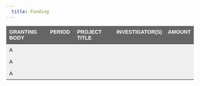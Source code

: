 ```yaml
---
  title: Funding
---
```


<style type="text/css">
.tg  {border-collapse:collapse;border-spacing:0;}
.tg td{border-style:solid;border-width:0px;font-family:Arial, sans-serif;font-size:14px;overflow:hidden;padding:8px 8px;
  word-break:normal;}
.tg th{border-style:solid;border-width:0px;font-family:Arial, sans-serif;font-size:14px;font-weight:normal;
  overflow:hidden;padding:8px 8px;word-break:normal;}
.tg .tg-2egc{background-color:#efefef;border-color:#ffffff;text-align:left;vertical-align:top}
.tg .tg-k1oc{background-color:#efefef;border-color:#ffffff;font-family:Arial, Helvetica, sans-serif !important;text-align:left;
  vertical-align:top}
.tg .tg-g6p1{background-color:#656565;border-color:#ffffff;color:#ffffff;font-weight:bold;text-align:left;vertical-align:top}
.tg .tg-sfm4{background-color:#c0c0c0;border-color:#ffffff;color:#000000;text-align:left;vertical-align:top}
</style>
<table class="tg">
<thead>
  <tr>
    <th class="tg-g6p1" width = "25%">GRANTING BODY</th>
    <th class="tg-g6p1" width = "15%">PERIOD</th>
    <th class="tg-g6p1" width = "25%">PROJECT TITLE</th>
    <th class="tg-g6p1" width = "20%">INVESTIGATOR(S)</th>
    <th class="tg-g6p1" width = "15%">AMOUNT</th>
  </tr>
</thead>
<tbody>
  <tr>
    <td class="tg-2egc" width = "25%">A</td>
    <td class="tg-2egc" width = "15%"></td>
    <td class="tg-2egc" width = "25%"></td>
    <td class="tg-2egc" width = "20%"></td>
    <td class="tg-2egc" width = "15%"></td>
  </tr>
  <tr>
    <td class="tg-2egc" width = "25%">A</td>
    <td class="tg-2egc" width = "15%"></td>
    <td class="tg-2egc" width = "25%"></td>
    <td class="tg-2egc" width = "20%"></td>
    <td class="tg-2egc" width = "15%"></td>
  </tr>
  <tr>
    <td class="tg-2egc" width = "25%">A</td>
    <td class="tg-2egc" width = "15%"></td>
    <td class="tg-2egc" width = "25%"></td>
    <td class="tg-2egc" width = "20%"></td>
    <td class="tg-2egc" width = "15%"></td>
  </tr>
</tbody>
</table>
